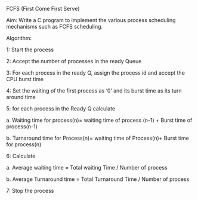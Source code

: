 
FCFS (First Come First Serve)


Aim: Write a C program to implement the various process scheduling mechanisms such as FCFS
scheduling.

Algorithm:

1: Start the process

2: Accept the number of processes in the ready Queue

3: For each process in the ready Q, assign the process id and accept the CPU burst time

4: Set the waiting of the first process as ‘0’ and its burst time as its turn around time

5: for each process in the Ready Q calculate

a. Waiting time for process(n)= waiting time of process (n-1) + Burst time of process(n-1)

b. Turnaround time for Process(n)= waiting time of Process(n)+ Burst time for process(n)

6: Calculate

a. Average waiting time = Total waiting Time / Number of process

b. Average Turnaround time = Total Turnaround Time / Number of process

7: Stop the process
